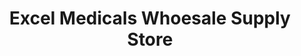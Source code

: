 ---
title: "Excel Medicals Whoesale Supply Store"
url: /pandalam/excel-medicals-whoesale-supply-store/
shop: medical supply
---